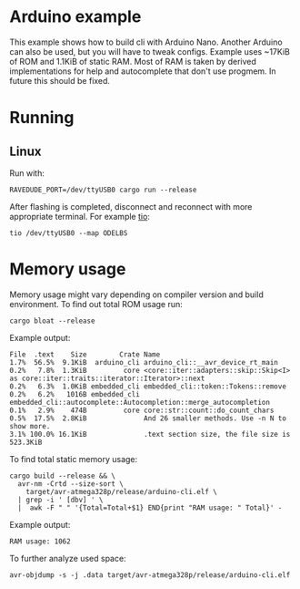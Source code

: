 # Arduino example

This example shows how to build cli with Arduino Nano.
Another Arduino can also be used, but you will have to tweak configs.
Example uses ~17KiB of ROM and 1.1KiB of static RAM.
Most of RAM is taken by derived implementations for help and autocomplete
that don't use progmem. In future this should be fixed.

# Running
## Linux

Run with:
```shell
RAVEDUDE_PORT=/dev/ttyUSB0 cargo run --release
```

After flashing is completed, disconnect and reconnect with more
appropriate terminal. For example [tio](https://github.com/tio/tio):

```shell
tio /dev/ttyUSB0 --map ODELBS
```

# Memory usage

Memory usage might vary depending on compiler version and build environment.
To find out total ROM usage run:

```shell
cargo bloat --release
```

Example output:
```
File  .text    Size        Crate Name
1.7%  56.5%  9.1KiB  arduino_cli arduino_cli::__avr_device_rt_main
0.2%   7.8%  1.3KiB         core <core::iter::adapters::skip::Skip<I> as core::iter::traits::iterator::Iterator>::next
0.2%   6.3%  1.0KiB embedded_cli embedded_cli::token::Tokens::remove
0.2%   6.2%   1016B embedded_cli embedded_cli::autocomplete::Autocompletion::merge_autocompletion
0.1%   2.9%    474B         core core::str::count::do_count_chars
0.5%  17.5%  2.8KiB              And 26 smaller methods. Use -n N to show more.
3.1% 100.0% 16.1KiB              .text section size, the file size is 523.3KiB
```

To find total static memory usage:

```shell
cargo build --release && \
  avr-nm -Crtd --size-sort \
    target/avr-atmega328p/release/arduino-cli.elf \
  | grep -i ' [dbv] ' \
  |  awk -F " " '{Total=Total+$1} END{print "RAM usage: " Total}' -
```

Example output:
```
RAM usage: 1062
```

To further analyze used space:
```
avr-objdump -s -j .data target/avr-atmega328p/release/arduino-cli.elf
```
